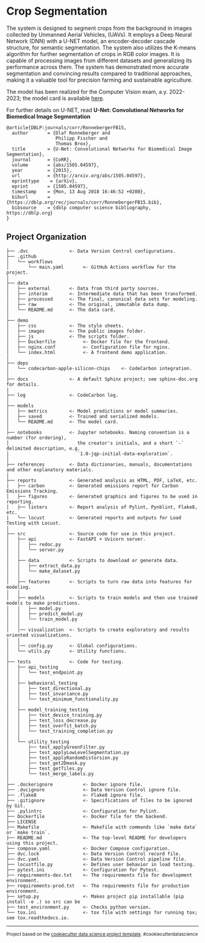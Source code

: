 Crop Segmentation
==============================

The system is designed to segment crops from the background in images collected by Unmanned Aerial Vehicles, (UAVs). It employs a Deep Neural Network (DNN) with a U-NET model, an encoder-decoder cascade structure, for semantic segmentation. The system also utilizes the K-means algorithm for further segmentation of crops in RGB color images. It is capable of processing images from different datasets and generalizing its performance across them. The system has demonstrated more accurate segmentation and convincing results compared to traditional approaches, making it a valuable tool for precision farming and sustainable agriculture.

The model has been realized for the Computer Vision exam, a.y. 2022-2023; the model card is available [here](https://github.com/se4ai2324-uniba/CropSegmentation/blob/main/models/README.md).

For further details on U-NET, read __U-Net: Convolutional Networks for Biomedical Image Segmentation__
```
@article{DBLP:journals/corr/RonnebergerFB15,
  author       = {Olaf Ronneberger and
                  Philipp Fischer and
                  Thomas Brox},
  title        = {U-Net: Convolutional Networks for Biomedical Image Segmentation},
  journal      = {CoRR},
  volume       = {abs/1505.04597},
  year         = {2015},
  url          = {http://arxiv.org/abs/1505.04597},
  eprinttype    = {arXiv},
  eprint       = {1505.04597},
  timestamp    = {Mon, 13 Aug 2018 16:46:52 +0200},
  biburl       = {https://dblp.org/rec/journals/corr/RonnebergerFB15.bib},
  bibsource    = {dblp computer science bibliography, https://dblp.org}
}
```

Project Organization
------------

    ├── .dvc               <- Data Version Control configurations.
    ├── .github
    │   └── workflows
    │       └── main.yaml       <- GitHub Actions workflow for the project.
    │
    ├── data
    │   ├── external       <- Data from third party sources.
    │   ├── interim        <- Intermediate data that has been transformed.
    │   ├── processed      <- The final, canonical data sets for modeling.
    │   ├── raw            <- The original, immutable data dump.
    │   └── README.md      <- The data card.
    │
    ├── demo
    │   ├── css            <- The style sheets.
    │   ├── images         <- The public images folder.
    │   ├── js             <- The scripts folder.
    │   ├── Dockerfile          <- Docker file for the frontend.
    │   ├── nginx.conf          <- Configuration file for nginx.
    │   └── index.html          <- A frontend demo application.
    |
    ├── deps
    │   └── codecarbon-apple-silicon-chips    <- CodeCarbon integration.
    │
    ├── docs               <- A default Sphinx project; see sphinx-doc.org for details.
    |
    ├── log                <- CodeCarbon log.
    │
    ├── models
    │   ├── metrics        <- Model predictions or model summaries.
    │   ├── saved          <- Trained and serialized models.
    │   └── README.md      <- The model card.
    │
    ├── notebooks          <- Jupyter notebooks. Naming convention is a number (for ordering),
    │                         the creator's initials, and a short `-` delimited description, e.g.
    │                         `1.0-jqp-initial-data-exploration`.
    │
    ├── references         <- Data dictionaries, manuals, documentations and other explanatory materials.
    │
    ├── reports            <- Generated analysis as HTML, PDF, LaTeX, etc.
    |   ├── carbon         <- Generated emissions report for Carbon Emissions Tracking.
    │   ├── figures        <- Generated graphics and figures to be used in reporting.
    │   ├── linters        <- Report analysis of Pylint, Pynblint, Flake8, etc.
    |   └── locust         <- Generated reports and outputs for Load Testing with Locust.
    │
    ├── src                <- Source code for use in this project.
    │   ├── api            <- FastAPI + Uvicorn server.
    │   │   ├── redoc.py
    │   │   └── server.py
    │   │
    │   ├── data           <- Scripts to download or generate data.
    │   │   ├── extract_data.py
    │   │   └── make_dataset.py
    │   │
    │   ├── features       <- Scripts to turn raw data into features for modeling.
    │   │
    │   ├── models         <- Scripts to train models and then use trained models to make predictions.
    │   │   ├── model.py
    │   │   ├── predict_model.py
    │   │   └── train_model.py
    │   │
    │   │── visualization  <- Scripts to create exploratory and results oriented visualizations.
    │   │
    │   │── config.py      <- Global configurations.
    │   └── utils.py       <- Utility functions.
    │
    ├── tests              <- Code for testing.
    │   ├── api_testing
    │   │   └── test_endpoint.py
    │   │
    │   ├── behavioral_testing
    │   │   ├── test_directional.py
    │   │   ├── test_invariance.py
    │   │   └── test_minimum_functionality.py
    │   │
    │   ├── model_training_testing
    │   │   ├── test_device_training.py
    │   │   ├── test_loss_decrease.py
    │   │   ├── test_overfit_batch.py
    │   │   └── test_training_completion.py
    │   │
    │   └── utility_testing
    │       ├── test_applyGreenFilter.py
    │       ├── test_applyLowLevelSegmentation.py
    │       ├── test_applyRandomDistorsion.py
    │       ├── test_get2Dmask.py
    │       ├── test_getTiles.py
    │       └── test_merge_labels.py
    │
    ├── .dockerignore           <- Docker ignore file.
    ├── .dvcignore              <- Data Version Control ignore file.
    ├── .flake8                 <- Flake8 ignore file.
    ├── .gitignore              <- Specifications of files to be ignored by Git.
    ├── .pylintrc               <- Configuration for Pylint.  
    ├── Dockerfile              <- Docker file for the backend.
    ├── LICENSE
    ├── Makefile                <- Makefile with commands like `make data` or `make train`.
    ├── README.md               <- The top-level README for developers using this project.
    ├── compose.yaml            <- Docker Compose configuration.
    ├── dvc.lock                <- Data Version Control record file.
    ├── dvc.yaml                <- Data Version Control pipeline file.
    ├── locustfile.py           <- Defines user behavior in load testing.
    ├── pytest.ini              <- Configuration for Pytest.
    ├── requirements-dev.txt    <- The requirements file for development environment.
    ├── requirements-prod.txt   <- The requirements file for production environment.
    ├── setup.py                <- Makes project pip installable (pip install -e .) so src can be 
    ├── test_environment.py     <- Checks python version.
    └── tox.ini                 <- tox file with settings for running tox; see tox.readthedocs.io.


--------

<p><small>Project based on the <a target="_blank" href="https://drivendata.github.io/cookiecutter-data-science/">cookiecutter data science project template</a>. #cookiecutterdatascience</small></p>
